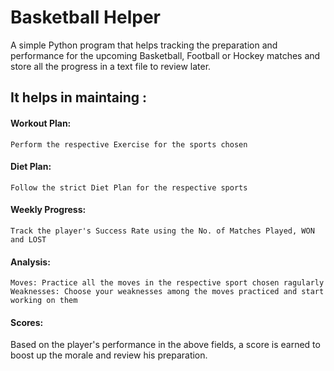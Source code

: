 # Basketball Helper
A simple Python program that helps tracking the preparation and performance for the upcoming Basketball, Football or Hockey matches and store all the progress in a text file to review later.

## It helps in maintaing :
#### Workout Plan:
	Perform the respective Exercise for the sports chosen

#### Diet Plan:
	Follow the strict Diet Plan for the respective sports

#### Weekly Progress:
	Track the player's Success Rate using the No. of Matches Played, WON and LOST

#### Analysis:
	Moves: Practice all the moves in the respective sport chosen ragularly
	Weaknesses: Choose your weaknesses among the moves practiced and start working on them

#### Scores:
  Based on the player's performance in the above fields, a score is earned to boost up the morale and review his preparation.
